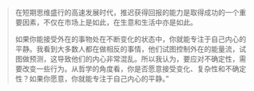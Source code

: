> 在短期思维盛行的高速发展时代，推迟获得回报的能力是取得成功的一个重要因素，不仅在市场上是如此，在生意和生活中亦是如此。
>
> 如果你能接受外在的事物处在不断变化的状态中，你就能专注于自己内心的平静。我看到大多数人都在做相反的事情，他们试图控制外在的能量流，试图做预测，这导致他们的内心非常混乱。所以我认为，要应对不确定性，需要改变一些行为。从哲学的角度看，你是否愿意接受变化、复杂性和不确定性？如果你愿意，你就能专注于自己内心的平静。”